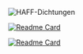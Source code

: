 
![HAFF-Dichtungen](https://github-readme-stats.vercel.app/api?username=HAFF-Dichtungen&show_icons=true&theme=algolia )

[![Readme Card](https://github-readme-stats.vercel.app/api/pin/?username=HAFF-Dichtungen&repo=HD_Verbinde_Laufwerk)](https://github.com/HAFF-Dichtungen/HD_Verbinde_Laufwerk)

[![Readme Card](https://github-readme-stats.vercel.app/api/pin/?username=HAFF-Dichtungen&repo=HD_Restart_Spooler)](https://github.com/HAFF-Dichtungen/HD_Restart_Spooler)




